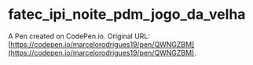 # fatec_ipi_noite_pdm_jogo_da_velha

A Pen created on CodePen.io. Original URL: [https://codepen.io/marcelorodrigues19/pen/QWNGZBM](https://codepen.io/marcelorodrigues19/pen/QWNGZBM).


